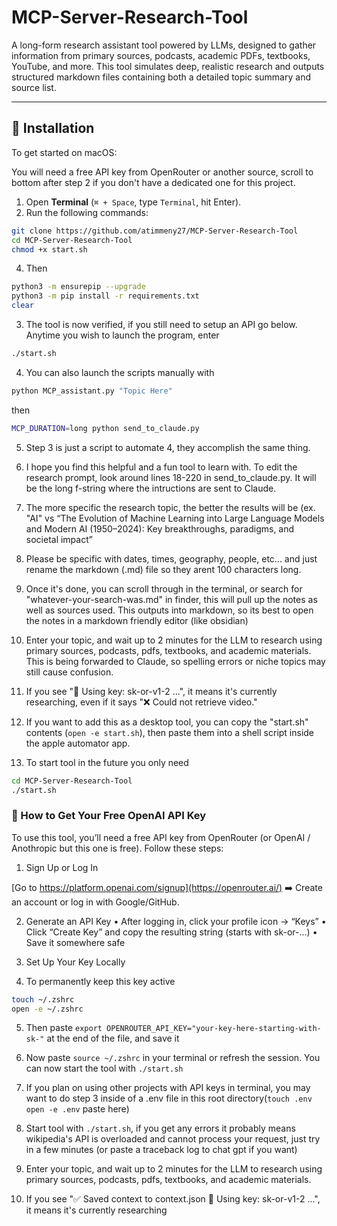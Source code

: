 # MCP-Server-Research-Tool

A long-form research assistant tool powered by LLMs, designed to gather information from primary sources, podcasts, academic PDFs, textbooks, YouTube, and more. This tool simulates deep, realistic research and outputs structured markdown files containing both a detailed topic summary and source list.

---

## 🚀 Installation

To get started on macOS:

You will need a free API key from OpenRouter or another source, scroll to bottom after step 2 if you don't have a dedicated one for this project. 

1. Open **Terminal** (`⌘ + Space`, type `Terminal`, hit Enter).
2. Run the following commands:

```bash
git clone https://github.com/atimmeny27/MCP-Server-Research-Tool
cd MCP-Server-Research-Tool
chmod +x start.sh
```

4. Then
```bash
python3 -m ensurepip --upgrade
python3 -m pip install -r requirements.txt
clear
```

3. The tool is now verified, if you still need to setup an API go below. Anytime you wish to launch the program, enter

```bash
./start.sh
```

4. You can also launch the scripts manually with

```bash
python MCP_assistant.py "Topic Here"
```
then
```bash
MCP_DURATION=long python send_to_claude.py
```

5. Step 3 is just a script to automate 4, they accomplish the same thing.


6. I hope you find this helpful and a fun tool to learn with. To edit the research prompt, look around lines 18-220 in send_to_claude.py. It will be the long f-string where the intructions are sent to Claude.

7. The more specific the research topic, the better the results will be (ex. "AI" vs “The Evolution of Machine Learning into Large Language Models and Modern AI (1950–2024): Key breakthroughs, paradigms, and societal impact”

8. Please be specific with dates, times, geography, people, etc... and just rename the markdown (.md) file so they arent 100 characters long.

9. Once it's done, you can scroll through in the terminal, or search for "whatever-your-search-was.md" in finder, this will pull up the notes as well as sources used. This outputs into markdown, so its best to open the notes in a markdown friendly editor (like obsidian)

10. Enter your topic, and wait up to 2 minutes for the LLM to research using primary sources, podcasts, pdfs, textbooks, and academic materials. This is being forwarded to Claude, so spelling errors or niche topics may still cause confusion.

9. If you see "🔐 Using key: sk-or-v1-2 ...", it means it's currently researching, even if it says "❌ Could not retrieve video."

11. If you want to add this as a desktop tool, you can copy the "start.sh" contents (```open -e start.sh```),
   then paste them into a shell script inside the apple automator app.

12. To start tool in the future you only need
```bash
cd MCP-Server-Research-Tool
./start.sh
```

### 🔑 How to Get Your Free OpenAI API Key

To use this tool, you’ll need a free API key from OpenRouter (or OpenAI / Anothropic but this one is free). Follow these steps:

1. Sign Up or Log In

[Go to https://platform.openai.com/signup](https://openrouter.ai/)
➡️ Create an account or log in with Google/GitHub.

2. Generate an API Key
	•	After logging in, click your profile icon → “Keys”
	•	Click “Create Key” and copy the resulting string (starts with sk-or-...)
	•	Save it somewhere safe

3. Set Up Your Key Locally

4. To permanently keep this key active
```bash
touch ~/.zshrc 
open -e ~/.zshrc 
```
5. Then paste ```export OPENROUTER_API_KEY="your-key-here-starting-with-sk-"``` at the end of the file, and save it
6. Now paste ```source ~/.zshrc``` in your terminal or refresh the session. You can now start the tool with ```./start.sh```

7. If you plan on using other projects with API keys in terminal, you may want to do step 3 inside of a .env file in this root directory(```touch .env
  open -e .env```
paste here)

8. Start tool with ```./start.sh```, if you get any errors it probably means wikipedia's API is overloaded and cannot process your request, just try in a few minutes (or paste a traceback log to chat gpt if you want)
8. Enter your topic, and wait up to 2 minutes for the LLM to research using primary sources, podcasts, pdfs, textbooks, and academic materials.

9. If you see "✅ Saved context to context.json
🔐 Using key: sk-or-v1-2 ...", it means it's currently researching

   



